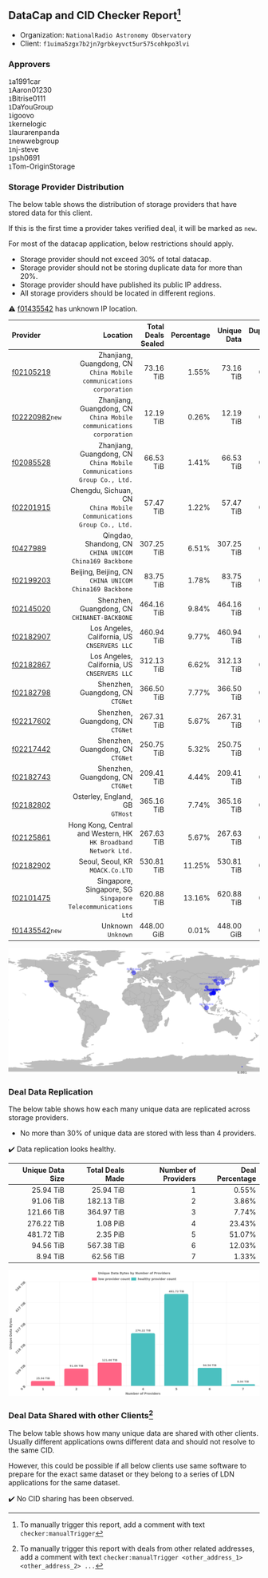 ## DataCap and CID Checker Report[^1]
 - Organization: `NationalRadio Astronomy Observatory`
 - Client: `f1uima5zgx7b2jn7grbkeyvct5ur575cohkpo3lvi`
### Approvers
`1`a1991car<br/>`1`Aaron01230<br/>`1`Bitrise0111<br/>`1`DaYouGroup<br/>`1`igoovo<br/>`1`kernelogic<br/>`1`laurarenpanda<br/>`1`newwebgroup<br/>`1`nj-steve<br/>`1`psh0691<br/>`1`Tom-OriginStorage

### Storage Provider Distribution
The below table shows the distribution of storage providers that have stored data for this client.

If this is the first time a provider takes verified deal, it will be marked as `new`.

For most of the datacap application, below restrictions should apply.
 - Storage provider should not exceed 30% of total datacap.
 - Storage provider should not be storing duplicate data for more than 20%.
 - Storage provider should have published its public IP address.
 - All storage providers should be located in different regions.

⚠️ [f01435542](https://filfox.info/en/address/f01435542) has unknown IP location.

| Provider                                                    |                                                                   Location | Total Deals Sealed | Percentage | Unique Data | Duplicate Deals |
| :---------------------------------------------------------- | -------------------------------------------------------------------------: | -----------------: | ---------: | ----------: | --------------: |
| [f02105219](https://filfox.info/en/address/f02105219)       |     Zhanjiang, Guangdong, CN<br/>`China Mobile communications corporation` |          73.16 TiB |      1.55% |   73.16 TiB |           0.00% |
| [f02220982](https://filfox.info/en/address/f02220982)`new`  |     Zhanjiang, Guangdong, CN<br/>`China Mobile communications corporation` |          12.19 TiB |      0.26% |   12.19 TiB |           0.00% |
| [f02085528](https://filfox.info/en/address/f02085528)       | Zhanjiang, Guangdong, CN<br/>`China Mobile Communications Group Co., Ltd.` |          66.53 TiB |      1.41% |   66.53 TiB |           0.00% |
| [f02201915](https://filfox.info/en/address/f02201915)       |     Chengdu, Sichuan, CN<br/>`China Mobile Communications Group Co., Ltd.` |          57.47 TiB |      1.22% |   57.47 TiB |           0.00% |
| [f0427989](https://filfox.info/en/address/f0427989)         |                 Qingdao, Shandong, CN<br/>`CHINA UNICOM China169 Backbone` |         307.25 TiB |      6.51% |  307.25 TiB |           0.00% |
| [f02199203](https://filfox.info/en/address/f02199203)       |                  Beijing, Beijing, CN<br/>`CHINA UNICOM China169 Backbone` |          83.75 TiB |      1.78% |   83.75 TiB |           0.00% |
| [f02145020](https://filfox.info/en/address/f02145020)       |                            Shenzhen, Guangdong, CN<br/>`CHINANET-BACKBONE` |         464.16 TiB |      9.84% |  464.16 TiB |           0.00% |
| [f02182907](https://filfox.info/en/address/f02182907)       |                            Los Angeles, California, US<br/>`CNSERVERS LLC` |         460.94 TiB |      9.77% |  460.94 TiB |           0.00% |
| [f02182867](https://filfox.info/en/address/f02182867)       |                            Los Angeles, California, US<br/>`CNSERVERS LLC` |         312.13 TiB |      6.62% |  312.13 TiB |           0.00% |
| [f02182798](https://filfox.info/en/address/f02182798)       |                                       Shenzhen, Guangdong, CN<br/>`CTGNet` |         366.50 TiB |      7.77% |  366.50 TiB |           0.00% |
| [f02217602](https://filfox.info/en/address/f02217602)       |                                       Shenzhen, Guangdong, CN<br/>`CTGNet` |         267.31 TiB |      5.67% |  267.31 TiB |           0.00% |
| [f02217442](https://filfox.info/en/address/f02217442)       |                                       Shenzhen, Guangdong, CN<br/>`CTGNet` |         250.75 TiB |      5.32% |  250.75 TiB |           0.00% |
| [f02182743](https://filfox.info/en/address/f02182743)       |                                       Shenzhen, Guangdong, CN<br/>`CTGNet` |         209.41 TiB |      4.44% |  209.41 TiB |           0.00% |
| [f02182802](https://filfox.info/en/address/f02182802)       |                                         Osterley, England, GB<br/>`GTHost` |         365.16 TiB |      7.74% |  365.16 TiB |           0.00% |
| [f02125861](https://filfox.info/en/address/f02125861)       |         Hong Kong, Central and Western, HK<br/>`HK Broadband Network Ltd.` |         267.63 TiB |      5.67% |  267.63 TiB |           0.00% |
| [f02182902](https://filfox.info/en/address/f02182902)       |                                        Seoul, Seoul, KR<br/>`MOACK.Co.LTD` |         530.81 TiB |     11.25% |  530.81 TiB |           0.00% |
| [f02101475](https://filfox.info/en/address/f02101475)       |            Singapore, Singapore, SG<br/>`Singapore Telecommunications Ltd` |         620.88 TiB |     13.16% |  620.88 TiB |           0.00% |
| [f01435542](https://filfox.info/en/address/f01435542)`new`  |                                                      Unknown<br/>`Unknown` |         448.00 GiB |      0.01% |  448.00 GiB |           0.00% |

<img src="https://raw.githubusercontent.com/data-preservation-programs/filplus-checker-assets/main/filecoin-project/filecoin-plus-large-datasets/issues/1947/1688586321089.png"/>

### Deal Data Replication
The below table shows how each many unique data are replicated across storage providers.

- No more than 30% of unique data are stored with less than 4 providers.

✔️ Data replication looks healthy.

| Unique Data Size | Total Deals Made | Number of Providers | Deal Percentage |
| ---------------: | ---------------: | ------------------: | --------------: |
|        25.94 TiB |        25.94 TiB |                   1 |           0.55% |
|        91.06 TiB |       182.13 TiB |                   2 |           3.86% |
|       121.66 TiB |       364.97 TiB |                   3 |           7.74% |
|       276.22 TiB |         1.08 PiB |                   4 |          23.43% |
|       481.72 TiB |         2.35 PiB |                   5 |          51.07% |
|        94.56 TiB |       567.38 TiB |                   6 |          12.03% |
|         8.94 TiB |        62.56 TiB |                   7 |           1.33% |

<img src="https://raw.githubusercontent.com/data-preservation-programs/filplus-checker-assets/main/filecoin-project/filecoin-plus-large-datasets/issues/1947/1688586321749.png"/>

### Deal Data Shared with other Clients[^3]
The below table shows how many unique data are shared with other clients.
Usually different applications owns different data and should not resolve to the same CID.

However, this could be possible if all below clients use same software to prepare for the exact same dataset or they belong to a series of LDN applications for the same dataset.

✔️ No CID sharing has been observed.

[^1]: To manually trigger this report, add a comment with text `checker:manualTrigger`

[^2]: Deals from those addresses are combined into this report as they are specified with `checker:manualTrigger`

[^3]: To manually trigger this report with deals from other related addresses, add a comment with text `checker:manualTrigger <other_address_1> <other_address_2> ...`
